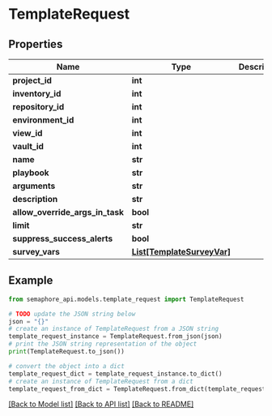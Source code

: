 # TemplateRequest


## Properties

Name | Type | Description | Notes
------------ | ------------- | ------------- | -------------
**project_id** | **int** |  | [optional] 
**inventory_id** | **int** |  | [optional] 
**repository_id** | **int** |  | [optional] 
**environment_id** | **int** |  | [optional] 
**view_id** | **int** |  | [optional] 
**vault_id** | **int** |  | [optional] 
**name** | **str** |  | [optional] 
**playbook** | **str** |  | [optional] 
**arguments** | **str** |  | [optional] 
**description** | **str** |  | [optional] 
**allow_override_args_in_task** | **bool** |  | [optional] 
**limit** | **str** |  | [optional] 
**suppress_success_alerts** | **bool** |  | [optional] 
**survey_vars** | [**List[TemplateSurveyVar]**](TemplateSurveyVar.md) |  | [optional] 

## Example

```python
from semaphore_api.models.template_request import TemplateRequest

# TODO update the JSON string below
json = "{}"
# create an instance of TemplateRequest from a JSON string
template_request_instance = TemplateRequest.from_json(json)
# print the JSON string representation of the object
print(TemplateRequest.to_json())

# convert the object into a dict
template_request_dict = template_request_instance.to_dict()
# create an instance of TemplateRequest from a dict
template_request_from_dict = TemplateRequest.from_dict(template_request_dict)
```
[[Back to Model list]](../README.md#documentation-for-models) [[Back to API list]](../README.md#documentation-for-api-endpoints) [[Back to README]](../README.md)


